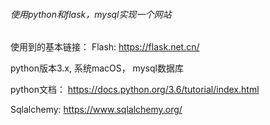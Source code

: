 ###### 使用python和flask，mysql实现一个网站
使用到的基本链接：
Flash: https://flask.net.cn/

python版本3.x, 系统macOS， mysql数据库

python文档： https://docs.python.org/3.6/tutorial/index.html

Sqlalchemy: https://www.sqlalchemy.org/